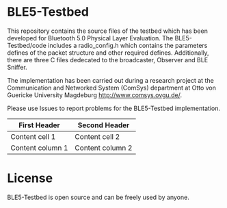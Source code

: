 # BLE5-Testbed

This repository contains the source files of the testbed which has been developed for Bluetooth 5.0 Physical Layer Evaluation.
The BLE5-Testbed/code includes a radio_config.h which contains the parameters defines of the packet structure and other required defines. Additionally, there are three C files dedecated to the broadcaster, Observer and BLE Sniffer. 

The implementation has been carried out during a research project at the Communication and Networked System (ComSys) department at Otto von Guericke University Magdeburg  http://www.comsys.ovgu.de/.


Please use Issues to report problems for the BLE5-Testbed implementation.

First Header | Second Header
------------ | -------------
Content cell 1 | Content cell 2
Content column 1 | Content column 2

# License
BLE5-Testbed is open source and can be freely used by anyone.
